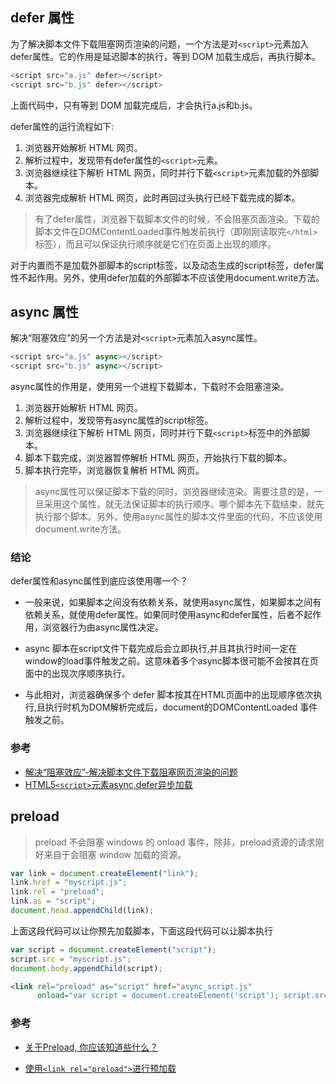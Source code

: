 ## defer 属性

为了解决脚本文件下载阻塞网页渲染的问题，一个方法是对`<script>`元素加入defer属性。它的作用是延迟脚本的执行，等到 DOM 加载生成后，再执行脚本。

```js
<script src="a.js" defer></script>
<script src="b.js" defer></script>
```

上面代码中，只有等到 DOM 加载完成后，才会执行a.js和b.js。

defer属性的运行流程如下:

1. 浏览器开始解析 HTML 网页。
2. 解析过程中，发现带有defer属性的`<script>`元素。
3. 浏览器继续往下解析 HTML 网页，同时并行下载`<script>`元素加载的外部脚本。
4. 浏览器完成解析 HTML 网页，此时再回过头执行已经下载完成的脚本。

>有了defer属性，浏览器下载脚本文件的时候，不会阻塞页面渲染。下载的脚本文件在DOMContentLoaded事件触发前执行（即刚刚读取完`</html>`标签），而且可以保证执行顺序就是它们在页面上出现的顺序。

对于内置而不是加载外部脚本的script标签，以及动态生成的script标签，defer属性不起作用。另外，使用defer加载的外部脚本不应该使用document.write方法。

## async 属性

解决“阻塞效应”的另一个方法是对`<script>`元素加入async属性。

```js
<script src="a.js" async></script>
<script src="b.js" async></script>
```

async属性的作用是，使用另一个进程下载脚本，下载时不会阻塞渲染。

1. 浏览器开始解析 HTML 网页。
2. 解析过程中，发现带有async属性的script标签。
3. 浏览器继续往下解析 HTML 网页，同时并行下载`<script>`标签中的外部脚本。
4. 脚本下载完成，浏览器暂停解析 HTML 网页，开始执行下载的脚本。
5. 脚本执行完毕，浏览器恢复解析 HTML 网页。

>async属性可以保证脚本下载的同时，浏览器继续渲染。需要注意的是，一旦采用这个属性，就无法保证脚本的执行顺序。哪个脚本先下载结束，就先执行那个脚本。另外，使用async属性的脚本文件里面的代码，不应该使用document.write方法。

### 结论

defer属性和async属性到底应该使用哪一个？

- 一般来说，如果脚本之间没有依赖关系，就使用async属性，如果脚本之间有依赖关系，就使用defer属性。如果同时使用async和defer属性，后者不起作用，浏览器行为由async属性决定。

- async 脚本在script文件下载完成后会立即执行,并且其执行时间一定在 window的load事件触发之前。这意味着多个async脚本很可能不会按其在页面中的出现次序顺序执行。

- 与此相对，浏览器确保多个 defer 脚本按其在HTML页面中的出现顺序依次执行,且执行时机为DOM解析完成后，document的DOMContentLoaded 事件触发之前。

### 参考 

- [解决“阻塞效应”-解决脚本文件下载阻塞网页渲染的问题](https://www.cnblogs.com/whdaichengxu/p/11302048.html)
- [HTML5`<script>`元素async,defer异步加载](https://www.cnblogs.com/xiangxiao/p/6822782.html)

## preload

> preload 不会阻塞 windows 的 onload 事件，除非，preload资源的请求刚好来自于会阻塞 window 加载的资源。

```js
var link = document.createElement("link");
link.href = "myscript.js";
link.rel = "preload";
link.as = "script";
document.head.appendChild(link);
```

上面这段代码可以让你预先加载脚本，下面这段代码可以让脚本执行

```js
var script = document.createElement("script");
script.src = "myscript.js";
document.body.appendChild(script);
```

```html
<link rel="preload" as="script" href="async_script.js"
      onload="var script = document.createElement('script'); script.src = this.href; document.body.appendChild(script);">
```

### 参考

- [关于Preload, 你应该知道些什么？](https://www.jianshu.com/p/24ffa6d45087)

- [使用`<link rel="preload">`进行预加载](https://www.jianshu.com/p/e70d015554e5)
